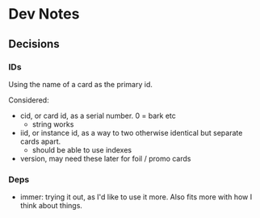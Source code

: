 # Dev Notes

## Decisions

### IDs

Using the name of a card as the primary id.

Considered:

- cid, or card id, as a serial number. 0 = bark etc
  - string works
- iid, or instance id, as a way to two otherwise identical but separate cards apart.
  - should be able to use indexes
- version, may need these later for foil / promo cards


### Deps

- immer: trying it out, as I'd like to use it more. Also fits more with how I think about things. 